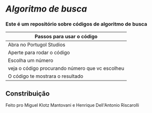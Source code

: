 # ***Algoritmo de busca***

### Este é um repositório sobre códigos de algoritmo de busca 


| Passos para usar o código           
| -------------    |
|Abra no Portugol Studios |
|Aperte para rodar o código      |   
| Escolha um número        |
| veja o código procurando número que vc escolheu|     |     
|O código te mostrara o resultado|
## Constribuição
Feito pro Miguel Klotz Mantovani e Henrique Dell'Antonio Riscarolli


